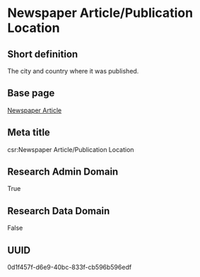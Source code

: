 # Newspaper Article/Publication Location
## Short definition
The city and country where it was published.
## Base page
[Newspaper Article](../../Objects/Newspaper%20Article.md)
## Meta title
csr:Newspaper Article/Publication Location
## Research Admin Domain
True
## Research Data Domain
False
## UUID
0d1f457f-d6e9-40bc-833f-cb596b596edf
